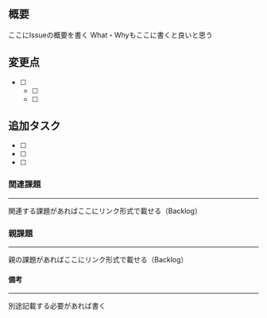 ## 概要
ここにIssueの概要を書く
What・Whyもここに書くと良いと思う
 
## 変更点
- [ ]
  - [ ]
  - [ ]
 
## 追加タスク
- [ ]
- [ ]
- [ ]
 
### 関連課題
---
関連する課題があればここにリンク形式で載せる（Backlog）
 
### 親課題
---
親の課題があればここにリンク形式で載せる（Backlog）
 
#### 備考
---
別途記載する必要があれば書く
